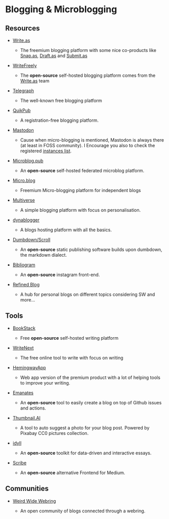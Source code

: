 # Blogging & Microblogging

## Resources

* [Write.as](https://write.as)
  
   * The freemium blogging platform with some nice co-products like [Snap.as](https://snap.as), [Draft.as](https://draft.as) and [Submit.as](https://submit.as) 

* [WriteFreely](https://writefreely.org)
  
   - The **open-source** self-hosted blogging platform comes from the [Write.as](https://write.as) team
- [Telegraph](https://telegra.ph)
  
   - The well-known free blogging platform

- [QuikPub](https://quikpub.co)
  
   - A registration-free blogging platform.

- [Mastodon](https://mastodon.online/about)
  
   - Cause when micro-blogging is mentioned, Mastodon is always there (at least in FOSS community). I Encourage you also to check the registered [instances list](https://joinmastodon.org/communities).

- [Microblog.pub](https://github.com/tsileo/microblog.pub)
  
   - An **open-source** self-hosted federated microblog platform.

- [Micro.blog](https://micro.blog)
  
   - Freemium Micro-blogging platform for independent blogs

- [Multiverse](https://multiverse.plus)
  
   - A simple blogging platform with focus on personalisation.

- [dynablogger](https://www.dynablogger.com)
  
   - A blogs hosting platform with all the basics.

- [Dumbdown/Scroll](https://github.com/treenotation/dumbdown/blob/master/scroll/readme.md)
  
   - An **open-source** static publishing software builds upon dumbdown, the markdown dialect.

- [Bibliogram](https://bibliogram.art)
  
   - An **open-source** instagram front-end.

- [Refined Blog](https://refined.blog)
  
   - A hub for personal blogs on different topics considering SW and more…

## Tools

* [BookStack](https://www.bookstackapp.com)
  
   * Free **open-source** self-hosted writing platform

* [WriteNext](https://www.writenext.io)
  
   * The free online tool to write with focus on writing

* [HemingwayApp](http://www.hemingwayapp.com)
  
   * Web app version of the premium product with a lot of helping tools to improve your writing.

* [Emanates](https://github.com/emanates/emanates-web)
  
   * An **open-source** tool to easily create a blog on top of Github issues and actions.

* [Thumbnail.AI](https://thumbnail.ai)
  
   * A tool to auto suggest a photo for your blog post. Powered by Pixabay CC0 pictures collection.

* [idyll](https://github.com/idyll-lang/idyll)
  
   * An **open-source** toolkit for data-driven and interactive essays.

* [Scribe](https://sr.ht/~edwardloveall/scribe/)
  
   * An **open-source** alternative Frontend for Medium.

## Communities

- [Weird Wide Webring](https://github.com/jackmcdade/weird-wide-webring)
  
   - An open community of blogs connected through a webring.
